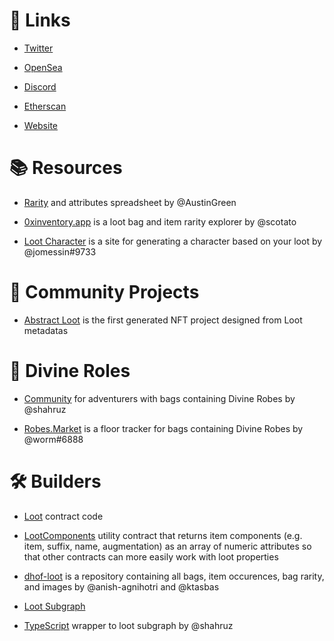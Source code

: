# 🔗 Links

- [Twitter](https://twitter.com/lootproject)

- [OpenSea](https://opensea.io/collection/lootproject)

- [Discord](https://t.co/MuDVGCeYKo?amp=1)

- [Etherscan](https://etherscan.io/address/0xff9c1b15b16263c61d017ee9f65c50e4ae0113d7)

- [Website](https://www.lootrng.com/)

# 📚 Resources

- [Rarity](https://docs.google.com/spreadsheets/d/1Al0Yi-tM7K_05pCKjkQtSJjwbV2jMfac1i_oC4j2EYI) and attributes spreadsheet by @AustinGreen

- [0xinventory.app](https://0xinventory.app) is a loot bag and item rarity explorer by @scotato

- [Loot Character](https://www.lootcharacter.com/) is a site for generating a character based on your loot by @jomessin#9733

# 👥 Community Projects

- [Abstract Loot](https://twitter.com/Abstract_Loot) is the first generated NFT project designed from Loot metadatas

# 👘 Divine Roles

- [Community](https://divineroles.vercel.app/) for adventurers with bags containing Divine Robes by @shahruz

- [Robes.Market](https://robes.market) is a floor tracker for bags containing Divine Robes by @worm#6888

# 🛠 Builders

- [Loot](https://etherscan.io/address/0xff9c1b15b16263c61d017ee9f65c50e4ae0113d7#code) contract code

- [LootComponents](https://etherscan.io/address/0x3eb43b1545a360d1D065CB7539339363dFD445F3#code) utility contract that returns item components (e.g. item, suffix, name, augmentation) as an array of numeric attributes so that other contracts can more easily work with loot properties

- [dhof-loot](https://github.com/Anish-Agnihotri/dhof-loot) is a repository containing all bags, item occurences, bag rarity, and images by @anish-agnihotri and @ktasbas

- [Loot Subgraph](https://thegraph.com/legacy-explorer/subgraph/shahruz/loot)

- [TypeScript](https://github.com/shahruz/loot-sdk) wrapper to loot subgraph by @shahruz

<!-- - [] Sales Bot in #sales -->
